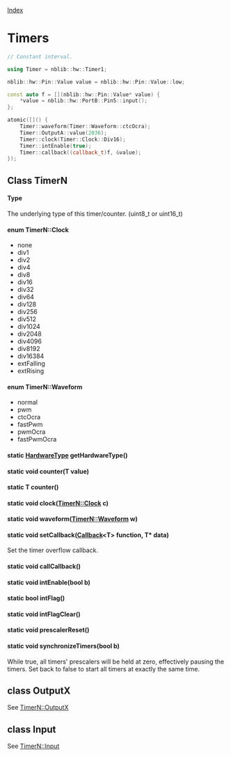[Index](../../index.hpp.md#index)

# Timers

```c++
// Constant interval.

using Timer = nblib::hw::Timer1;

nblib::hw::Pin::Value value = nblib::hw::Pin::Value::low;

const auto f = [](nblib::hw::Pin::Value* value) {
    *value = nblib::hw::PortB::Pin5::input();
};

atomic([]() {
    Timer::waveform(Timer::Waveform::ctcOcra);
    Timer::OutputA::value(2036);
    Timer::clock(Timer::Clock::Div16);
    Timer::intEnable(true);
    Timer::callback((callback_t)f, &value);
});
```

## Class TimerN

#### Type
The underlying type of this timer/counter. (uint8_t or uint16_t)

#### enum TimerN::Clock
* none
* div1
* div2
* div4
* div8
* div16
* div32
* div64
* div128
* div256
* div512
* div1024
* div2048
* div4096
* div8192
* div16384
* extFalling
* extRising

#### enum TimerN::Waveform
* normal
* pwm
* ctcOcra
* fastPwm
* pwmOcra
* fastPwmOcra

#### static [HardwareType](hardwaretype.hpp.md#enum-hardwaretype) getHardwareType()

#### static void counter(T value)

#### static T counter()

#### static void clock([TimerN::Clock](timer.hpp.md#enum-timernclock) c)

#### static void waveform([TimerN::Waveform](timer.hpp.md#enum-timernwaveform) w)

#### static void setCallback([Callback](../callback.hpp.md#callbackt--void-t)<T\> function, T\* data)
Set the timer overflow callback.

#### static void callCallback()

#### static void intEnable(bool b)

#### static bool intFlag()

#### static void intFlagClear()

#### static void prescalerReset()

#### static void synchronizeTimers(bool b)
While true, all timers' prescalers will be held at zero, effectively pausing the timers.
Set back to false to start all timers at exactly the same time.

## class OutputX
See [TimerN::OutputX](output.xpp.md#class-timernoutputx)

## class Input
See [TimerN::Input](input.xpp.md#class-timerninput)
